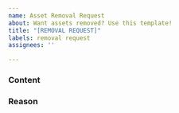 ```yaml
---
name: Asset Removal Request
about: Want assets removed? Use this template!
title: "[REMOVAL REQUEST]"
labels: removal request
assignees: ''

---
```


### Content
<!--  Leave a link to the content that needs to be removed. -->


### Reason
<!-- If possible, provide a reason. This is required if the asset being removed is not owned by you.. -->


